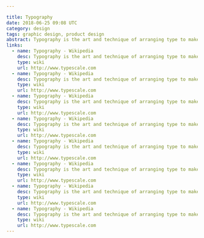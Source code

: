 ```yaml
---

title: Typography
date: 2018-06-25 09:08 UTC
category: design
tags: graphic design, product design
abstract: Typography is the art and technique of arranging type to make written language legible, readable, and appealing when displayed.
links:
  - name: Typography - Wikipedia
    desc: Typography is the art and technique of arranging type to make written language legible, readable, and appealing when displayed.
    type: wiki
    url: http://www.typescale.com
  - name: Typography - Wikipedia
    desc: Typography is the art and technique of arranging type to make written language legible, readable, and appealing when displayed.
    type: wiki
    url: http://www.typescale.com
  - name: Typography - Wikipedia
    desc: Typography is the art and technique of arranging type to make written language legible, readable, and appealing when displayed.
    type: wiki
    url: http://www.typescale.com
  - name: Typography - Wikipedia
    desc: Typography is the art and technique of arranging type to make written language legible, readable, and appealing when displayed.
    type: wiki
    url: http://www.typescale.com
  - name: Typography - Wikipedia
    desc: Typography is the art and technique of arranging type to make written language legible, readable, and appealing when displayed.
    type: wiki
    url: http://www.typescale.com
  - name: Typography - Wikipedia
    desc: Typography is the art and technique of arranging type to make written language legible, readable, and appealing when displayed.
    type: wiki
    url: http://www.typescale.com
  - name: Typography - Wikipedia
    desc: Typography is the art and technique of arranging type to make written language legible, readable, and appealing when displayed.
    type: wiki
    url: http://www.typescale.com
  - name: Typography - Wikipedia
    desc: Typography is the art and technique of arranging type to make written language legible, readable, and appealing when displayed.
    type: wiki
    url: http://www.typescale.com
---
```

